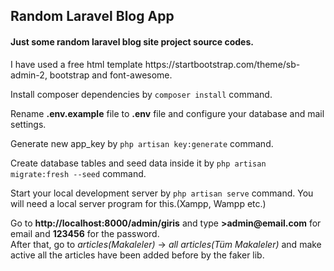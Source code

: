 <h2>Random Laravel Blog App</h2>
<h4>Just some random laravel blog site project source codes.</h4>
<p>I have used a free html template <a>https://startbootstrap.com/theme/sb-admin-2</a>, bootstrap and font-awesome.</p>
<p>Install composer dependencies by <code>composer install</code> command.</p>
<p>Rename <b>.env.example</b> file to <b>.env</b> file and configure your database and mail settings.</p>
<p>Generate new app_key by <code>php artisan key:generate</code> command.</p>
<p>Create database tables and seed data inside it by <code>php artisan migrate:fresh --seed</code> command.</p>
<p>Start your local development server by <code>php artisan serve</code> command. You will need a local server program for this.(Xampp, Wampp etc.)</p>
</p>
    Go to <b>http://localhost:8000/admin/giris</b> and type <b>>admin@email.com</b> for email and <b>123456</b> for the password.<br>
    After that, go to <i>articles(Makaleler)</i> -> <i>all articles(Tüm Makaleler)</i> and make active all the articles have been added before by the faker lib.
</p>
